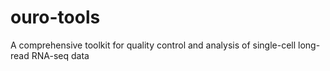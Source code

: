 # ouro-tools
A comprehensive toolkit for quality control and analysis of single-cell long-read RNA-seq data
